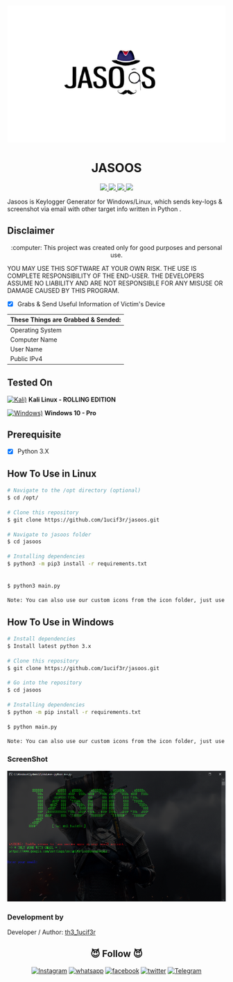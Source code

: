 <p align="center">
  <img src="https://github.com/1ucif3r/jasoos/blob/main/j.png" alt="jasoos Logo" />
</p>

<h1 align="center">JASOOS</h1>
<p align="center">
    <a href="https://python.org">
    <img src="https://img.shields.io/badge/Python-3.9-green.svg">
  </a>
  <a href="https://github.com/1ucif3r/jasoos/blob/main/LICENSE">
    <img src="https://img.shields.io/badge/License-GNU%203.0-lightgrey.svg">
  </a>
  <a href="https://github.com/1ucif3r/jasoos/releases">
    <img src="https://img.shields.io/badge/Release-1.0-blue.svg">
  </a>
    <a href="https://github.com/1ucif3r">
    <img src="https://img.shields.io/badge/1ucif3r-%E2%9D%A4-brightgreen.svg">
  </a>
</p>


Jasoos is Keylogger Generator for Windows/Linux, which sends key-logs & screenshot via email with other  target info written in Python .

## Disclaimer
<p align="center">
  :computer: This project was created only for good purposes and personal use.
</p>

YOU MAY USE THIS SOFTWARE AT YOUR OWN RISK. THE USE IS COMPLETE RESPONSIBILITY OF THE END-USER. THE DEVELOPERS ASSUME NO LIABILITY AND ARE NOT RESPONSIBLE FOR ANY MISUSE OR DAMAGE CAUSED BY THIS PROGRAM.


- [x] Grabs & Send Useful Information of Victim's Device

| These Things are Grabbed & Sended: |
| -----------------------------------|
| Operating System |
| Computer Name    |
| User Name |
| Public IPv4 |

## Tested On
[![Kali)](https://www.google.com/s2/favicons?domain=https://www.kali.org/)](https://www.kali.org) **Kali Linux - ROLLING EDITION**

[![Windows)](https://www.google.com/s2/favicons?domain=https://www.microsoft.com/en-in/windows/)](https://www.microsoft.com/en-in/windows/) **Windows 10 - Pro**

## Prerequisite
- [x] Python 3.X

## How To Use in Linux
```bash
# Navigate to the /opt directory (optional)
$ cd /opt/

# Clone this repository
$ git clone https://github.com/1ucif3r/jasoos.git

# Navigate to jasoos folder
$ cd jasoos

# Installing dependencies
$ python3 -m pip3 install -r requirements.txt


$ python3 main.py

Note: You can also use our custom icons from the icon folder, just use them like this  --icon icon/pdf.ico
```

## How To Use in Windows
```bash
# Install dependencies 
$ Install latest python 3.x

# Clone this repository
$ git clone https://github.com/1ucif3r/jasoos.git

# Go into the repository
$ cd jasoos

# Installing dependencies
$ python -m pip install -r requirements.txt

$ python main.py

Note: You can also use our custom icons from the icon folder, just use them like this  --icon icon/pdf.ico
```

### ScreenShot

<p align="center">
  <img src="https://github.com/1ucif3r/jasoos/blob/main/jasoos.png" alt="jasoos Logo"/>
</p>


### Development by

Developer / Author: [th3_1ucif3r](https://www.instagram.com/th3_1ucif3r/)

### <h2 align="center">😈 Follow 😈 </h2>
<p align="center">
<a href="https://www.instagram.com/th3_1ucif3r/"><img title="Instagram" src="https://img.shields.io/badge/instagram-%23E4405F.svg?&style=for-the-badge&logo=instagram&logoColor=white"></a>
<a href="https://wa.me/916370174459"><img title="whatsapp" src="https://img.shields.io/badge/WHATSAPP-%2325D366.svg?&style=for-the-badge&logo=whatsapp&logoColor=white"></a>
<a href="https://www.facebook.com/profile.php?id=100008549411115"><img title="facebook" src="https://img.shields.io/badge/facebook-%231877F2.svg?&style=for-the-badge&logo=facebook&logoColor=white"></a>
<a href="https://www.twitter.com/Hritikkumbhar18/"><img title="twitter" src="https://img.shields.io/badge/twitter-%231DA1F2.svg?&style=for-the-badge&logo=twitter&logoColor=white"></a>
<a href="https://t.me/th3_1ucif3r"><img title="Telegram" src="https://img.shields.io/badge/Telegram-blue?style=for-the-badge&logo=Telegram"></a>
</p>
